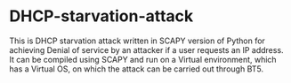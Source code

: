 # DHCP-starvation-attack
This is DHCP starvation attack written in SCAPY version of Python for achieving Denial of service by an attacker if a user requests an IP address. It can be compiled using SCAPY and run on a Virtual environment, which has a Virtual OS, on which the attack can be carried out through BT5.
